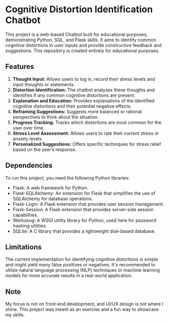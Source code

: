 # Cognitive Distortion Identification Chatbot

This project is a web-based Chatbot built for educational purposes, demonstrating Python, SQL, and Flask skills. 
It aims to identify common cognitive distortions in user inputs and provide constructive feedback and suggestions.
This repository is created entirely for educational purposes.

## Features

1. **Thought Input:** Allows users to log in, record their stress levels and input thoughts or statements.
2. **Distortion Identification:** The chatbot analyzes these thoughts and identifies if any common cognitive distortions are present.
3. **Explanation and Education:** Provides explanations of the identified cognitive distortions and their potential negative effects.
4. **Reframing Suggestions:** Suggests more balanced or rational perspectives to think about the situation.
5. **Progress Tracking:** Tracks which distortions are most common for the user over time.
6. **Stress Level Assessment:** Allows users to rate their current stress or anxiety levels.
7. **Personalized Suggestions:** Offers specific techniques for stress relief based on the user’s response.

## Dependencies
To run this project, you need the following Python libraries:

- Flask: A web framework for Python.
- Flask-SQLAlchemy: An extension for Flask that simplifies the use of SQLAlchemy for database operations.
- Flask-Login: A Flask extension that provides user session management.
- Flask-Session: A Flask extension that provides server-side session capabilities.
- Werkzeug: A WSGI utility library for Python, used here for password hashing utilities.
- SQLite: A C library that provides a lightweight disk-based database.

## Limitations
The current implementation for identifying cognitive distortions is simple and might yield many false positives or negatives. 
It's recommended to utilize natural language processing (NLP) techniques or machine learning models for more accurate results in a real-world application.

## Note
My focus is not on front-end development, and UI/UX design is not where I shine. This project was meant as an exercise and a fun way to showcase my skills.
